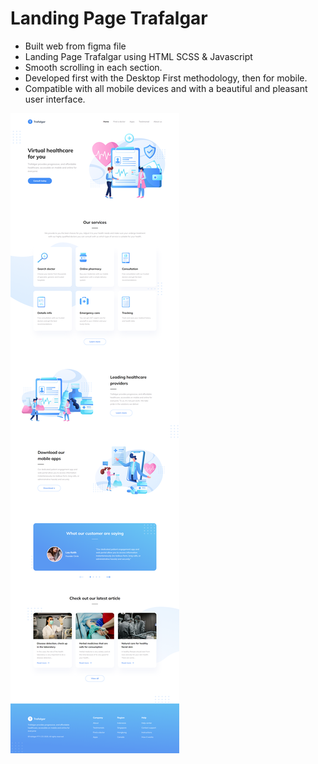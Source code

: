 # Landing Page Trafalgar

- Built web from figma file
- Landing Page Trafalgar using HTML SCSS & Javascript
- Smooth scrolling in each section.
- Developed first with the Desktop First methodology, then for mobile.
- Compatible with all mobile devices and with a beautiful and pleasant user interface.

![preview img](/preview.png)
